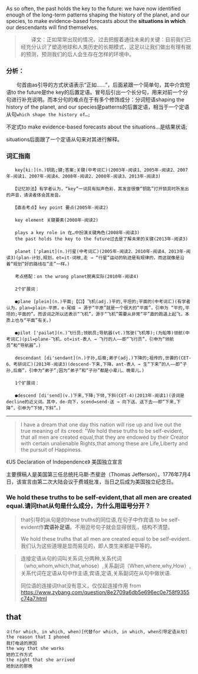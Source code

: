 As so often, the past holds the key to the future: we have now identified enough of the long-term patterns shaping the history of the planet, and our species, to make evidence-based forecasts about the **situations in which** our descendants will find themselves.

> 　　译文：正如常常出现的情况，过去把握着通往未来的关键：目前我们已经充分认识了塑造地球和人类历史的长期模式，这足以让我们做出有理有据的预测，预测我们的后人会生存在怎样的环境中。

### 分析：　　
　　句首由as引导的方式状语表示“正如……”，后面紧跟一个简单句，其中介宾短语to the future是the key的后置定语。冒号后引出一个长分句，用来对前一个分句进行补充说明。而本分句的难点在于有多个修饰成分：分词短语shaping the history of the planet, and our species是patterns的后置定语，相当于一个定语从句`which shape the history of…;`　　　　　　

不定式to make evidence-based forecasts about the situations…是结果状语;

situations后面跟了一个定语从句来对其进行解释。
　　
### 词汇指南
	　　key[ki:](n.)钥匙;键;答案;关键(中考词汇)(2003年-阅读1、2005年-阅读2、2007年-阅读1、2007年-阅读4、2008年-阅读2、2008年-阅读3、2013年-阅读3)
	　　
	　　【记忆妙法】有学者认为，“key”一词具有拟声色彩，其发音很像“钥匙”打开锁具时所发出的声音，请读者体会其发音。
	　　
	　　【直击考点】key point 要点(2005年-阅读2)
	　　
	　　key element 关键要素(2008年-阅读2)
	　　
	　　plays a key role in 在…中扮演关键角色(2008年-阅读3)
	　　the past holds the key to the future过去是了解未来的关键(2013年-阅读3)
	　　
	　　planet ['plænit](n.)行星(中考词汇)(2005年-阅读2、2010年-阅读4、2013年-阅读3)(plan-计划,规划，et=it-词根,走 → “行星”运动的轨迹是有规律的，而这就像是沿着“规划”好的路线在“走”一样。)
	　　
	　　考点搭配：on the wrong planet脱离实际(2010年-阅读4)
	　　
	　　2个扩展词：
	　　
	　　●plane [plein](n.)平面;【口】飞机(adj.)平的,平坦的;平面的(中考词汇)(有学者认为，plan=plain-平原，e-尾缀 → 源于“平原”就是一个很大的“平面”，引申为 “平的,平坦的;平面的”。而该词之所以还表示“飞机”，源于“飞机”需要从非常“平”直的跑道上起飞，本质上也与“平面”有关。)
	　　
	　　●pilot ['pailət](n.)飞行员;领航员;导航器(vt.)驾驶(飞机等);(为船等)领航(中考词汇)(pil=plane-飞机，ot=ist-表人 → 飞行的人——即“飞行员”，引申为“领航员”和“导航器”。)
	　　
	　　descendant [di'sendənt](n.)子孙,后裔;弟子(adj.)下降的;祖传的,世袭的(CET-6、考研词汇)(2013年-阅读3)(descend-下来,下降，ant-表人 → 生“下来”的人——即“子孙,后裔”，引申为“弟子”;因为“弟子”和“子孙”都是小辈儿、晚辈儿。)
	　　
	　　1个扩展词：
	　　
	　　●descend [di'send](v.)下来,下降;下倾,下斜(CET-4)(2013年-阅读1)(该词是decline的近义词。其中，de-向下，scend=send-送 → 向下送、送下去——即“下来,下降”，引申为“下倾,下斜”。)

---

> I have a dream that one day this nation will rise up and live out the true meaning of its creed: "We hold these truths to be self-evident, that all men are created equal,that they are endowed by their Creator with certain unalienable Rights,that among these are Life,Liberty and the pursuit of Happiness.
> 

《US Declaration of Independence》 美国独立宣言

主要撰稿人是美国第三任总统托马斯·杰斐逊（Thomas Jefferson）。1776年7月4日，该宣言由第二次大陆会议于费城批准，当日之后成为美国独立纪念日。



###  We hold these truths to be self-evident,that all men are created equal.请问that从句是什么成分，为什么用逗号分开？

> that引导的从句是的these truths的同位语,在句子中作宾语.to be self-evident作**宾语补足语**。不用逗号句子就会显得很乱，结构不清楚。
> 
> We hold these truths that all men are created equal to be self-evident.
我们认为这些道理是显而易见的，即人类生来都是平等的。


> 连接定语从句的词叫关系词,分两种,关系代词（who,whom,which,that,whose）,关系副词（When,where,why,How）,关系代词在定语从句中作主语,宾语,定语,关系副词在从句中做状语.
> 
> 同位语的连接词that没有意义，仅仅起连接作用
> from https://www.zybang.com/question/8e2709a6db5e696ec0e758f9355c74a7.html

## that
	②(for which, in which, when)[代替for which, in which, when引导定语从句]
	the reason that I phoned
	我打电话的原因
	the way that she works
	她的工作方式
	the night that she arrived
	她到达的那晚
